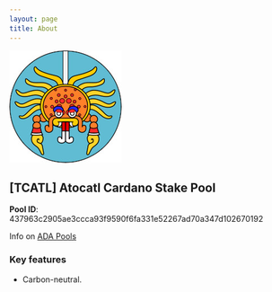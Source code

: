 ```yaml
---
layout: page
title: About
---
```


<div style="max-width: 200px;"><img src="/atocatl-logo.jpg"></div>
  
## [TCATL] Atocatl Cardano Stake Pool  

**Pool ID**: 437963c2905ae3ccca93f9590f6fa331e52267ad70a347d102670192

Info on [ADA Pools](https://adapools.org/pool/437963c2905ae3ccca93f9590f6fa331e52267ad70a347d102670192)

### Key features

- Carbon-neutral.
